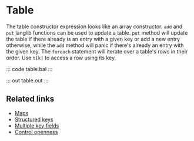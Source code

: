 # Table

The table constructor expression looks like an array constructor. `add` and `put` langlib functions can be used to update a table. `put` method will update the table if there already is an entry with a given key or add a new entry otherwise, while the `add` method will panic if there's already an entry with the given key. The `foreach` statement will iterate over a table's rows in their order. Use `t[k]` to access a row using its key.

::: code table.bal :::

::: out table.out :::

## Related links
- [Maps](https://ballerina.io/learn/by-example/maps/)
- [Structured keys](https://ballerina.io/learn/by-example/multiple-key-fields/)
- [Multiple key fields](https://ballerina.io/learn/by-example/multiple-key-fields/)
- [Control openness](https://ballerina.io/learn/by-example/controlling-openness/)